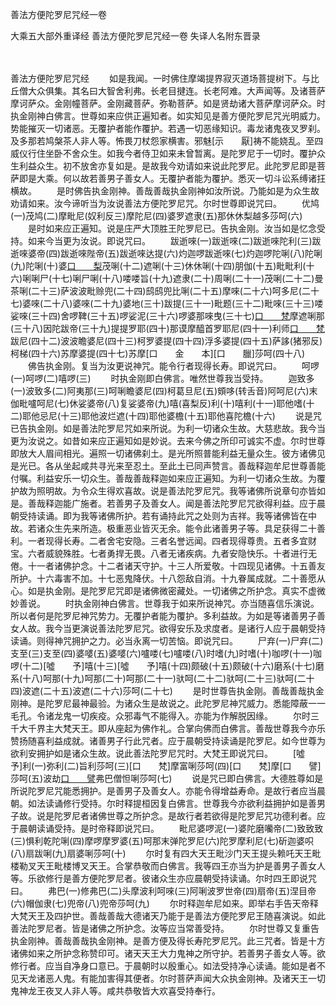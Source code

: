 善法方便陀罗尼咒经一卷


大乘五大部外重译经
善法方便陀罗尼咒经一卷
失译人名附东晋录


　　

善法方便陀罗尼咒经
　　如是我闻。一时佛住摩竭提界寂灭道场菩提树下。与比丘僧大众俱集。其名曰大智舍利弗。长老目揵连。长老阿难。大声闻等。及诸菩萨摩诃萨众。金刚幢菩萨。金刚藏菩萨。弥勒菩萨。如是贤劫诸大菩萨摩诃萨众。时执金刚神白佛言。世尊如来应供正遍知者。如实知见是善方便陀罗尼咒光明威力。势能摧灭一切诸恶。无覆护者能作覆护。若遇一切恶缘知识。毒龙诸鬼夜叉罗刹。及多那若鸠槃茶人非人等。怖畏刀杖怨家横害。邪魅[示　　厭]祷不能娆乱。至四威仪行住坐卧不舍众生。如我今者侍卫如来未曾暂离。是陀罗尼于一切时。覆护众生利益众生。初不放舍亦复如是。是故我今劝请如来说此陀罗尼。此陀罗尼即是菩萨即是大乘。何以故若善男子善女人。无覆护者能为覆护。悉灭一切斗讼系缚诸抂横故。
　　是时佛告执金刚神。善哉善哉执金刚神如汝所说。乃能如是为众生故劝请如来。汝今谛听当为汝说善法方便陀罗尼咒。尔时世尊即说咒曰。
　　优鸠(一)茂鸠(二)摩毗尼(奴利反三)摩陀尼(四)婆罗遮隶(五)那休休梨越多莎呵(六)
　　是时如来应正遍知。说是庄严大顶胜王陀罗尼已。告执金刚。汝当如是忆念受持。如来今当更为汝说。即说咒曰。
　　跋逝唻(一)跋逝唻(二)跋逝唻陀利(三)跋逝唻婆帝(四)跋逝唻陛帝(五)跋逝唻达提(六)灼迦啰跋逝唻(七)灼迦啰陀唎(八)陀唎(九)陀唎(十)婆[口　　梨](十一)茂唎(十二)遮唎(十三)休休唎(十四)朋伽(十五)毗毗利(十六)唎唎尸(十七)唎尸唎(十八)喽喽旨(十九)遮隶(二十)周唎(二十一)茂唎(二十二)曼茶唎(二十三)萨波波毗赊兜(二十四)鸱鸱兜比唎(二十五)摩唻(二十六)呵多尼(二十七)婆唻(二十八)婆唻(二十九)婆地(三十)跋提(三十一)毗题(三十二)毗唻(三十三)喽娑唻(三十四)舍啰鞞(三十五)啰娑泥(三十六)啰婆那唻曳(三十七)[口　　梵](父蓝反)摩遮唎那(三十八)因陀跋帝(三十九)提提罗耶(四十)那谟摩醯首罗耶尼(四十一)利师[口　　梵](父蓝反)跋尼(四十二)波波瞻婆尼(四十三)柯罗婆提(四十四)浮多婆提(四十五)萨誃(猪邪反)柯梯(四十六)苏摩婆提(四十七)苏摩[口　　金　　本][口　　臘]莎呵(四十八)
　　佛告执金刚。复当为汝更说神咒。能令行者现得长寿。即说咒曰。
　　呵啰(一)呵啰(二)嘻啰(三)
　　时执金刚即白佛言。唯然世尊我当受持。
　　迦致多(一)波致多(二)阿夷那(三)呵唎瞻婆尼(四)柯葛旦尼(五)頞哆(转舌音)阿呵尼(六)末伽毗嚧呵尼(七)休娑婆帝(八)复娑婆帝(九)嘻(喜梨反)利(十)嘻利(十一)耶他嗜(十二)耶他忌尼(十三)耶他波烂遮(十四)耶他婆檐(十五)耶他喜陀檐(十六)
　　说是咒已告执金刚。如是善法陀罗尼咒如来所说。为利一切诸众生故。大慈悲故。我今当更为汝说之。如昔如来应正遍知如是妙说。去来今佛之所印可诚实不虚。尔时世尊即放大人眉间相光。遍照一切诸佛刹土。是光所照普能利益无量众生。彼方诸佛见是光已。各从坐起咸共寻光来至忍土。至此土已同声赞言。善哉释迦牟尼世尊善能付嘱。利益安乐一切众生。善哉善哉释迦如来应正遍知。为利一切诸众生故。为覆护故为照明故。为令众生得欢喜故。说是善法陀罗尼咒。我等诸佛所说章句亦皆如是。善哉释迦能广施者。若善男子及善女人。闻是善法陀罗尼咒欲得利益。应于晨朝受持读诵。即为我等诸佛所护。若有诵持此咒之处则为吉祥。我等诸佛皆在中故。若诸众生先来所造。极重恶业皆灭无余。能令此诸善男子等。具足获得二十善利。一者现得长寿。二者舍宅安隐。三者名誉远闻。四者现得尊贵。五者多宜财宝。六者威貌殊胜。七者勇捍无畏。八者无诸疾病。九者安隐快乐。十者进行无倦。十一者诸佛护念。十二者诸天守护。十三人所爱敬。十四现见诸佛。十五善友所护。十六毒害不加。十七恶鬼降伏。十八怨敌自消。十九眷属成就。二十善愿从心。如是执金刚。是陀罗尼咒即是诸佛微密藏处。一切诸佛之所护念。真实不虚微妙善说。
　　时执金刚神白佛言。世尊我于如来所说神咒。亦当随喜信乐演说。所以者何是陀罗尼神咒势力。无覆护者能为覆护。多利益故。为如是等诸善男子善女人故。我今当更演说善法陀罗尼咒。欲得安乐及求度者。是诸行人应于晨朝受持读诵。则得神咒拥护之力。必当永离一切苦恼。即说咒曰。
　　尸弃(一)尸弃(二)支至(三)支至(四)婆嘙(五)婆嘙(六)嚧喽(七)嚧喽(八)时嗜(九)时嗜(十)咖啰(十一)咖啰(十二)[噓　　予]嘻(十三)[噓　　予]嘻(十四)颇破(十五)颇破(十六)磨系(十七)磨系(十八)呵那(十九)呵那(二十)呵那(二十一)驮呵(二十二)驮呵(二十三)驮呵(二十四)波遮(二十五)波遮(二十六)莎呵(二十七)
　　是时世尊告执金刚。善哉善哉执金刚神。是陀罗尼最神最验。为诸众生是故说之。此陀罗尼神咒威力。悉能障蔽一一毛孔。令诸龙鬼一切疾疫。众邪毒气不能得入。亦能为作解脱因缘。
　　尔时三千大千界主大梵天王。即从座起为佛作礼。合掌向佛而白佛言。善哉世尊我今亦乐赞扬随喜利益成就。诸善男子行此咒者。应于晨朝受持读诵是陀罗尼。如今世尊为欲利安拥护如是诸众生故。说此善法陀罗尼咒时。大梵王即说咒曰。
　　[噓　　予]利(一)弥利(二)旨利莎呵(三)[口　　梵]摩富唎莎呵(四)[口　　梵]摩[口　　譬]莎呵(五)波劫[口　　譬](六)弗巴僧怛唎莎呵(七)
　　说是咒已即白佛言。大德胜尊如是所说陀罗尼咒能悉拥护。是善男子及善女人。亦能令得增益寿命。是故行者应当晨朝。如法读诵修行受持。尔时释提桓因复白佛言。世尊我今亦欲利益拥护如是善男子故。说是陀罗尼者诸佛世尊之所护念。是故行者若欲得是陀罗尼咒功德利者。应于晨朝读诵受持。是时帝释即说咒曰。
　　毗尼婆啰泥(一)婆陀磨囒帝(二)致致致(三)惧利乾陀唎(四)摩啰摩罗婆(五)呵那末弹陀罗尼(六)陀罗摩利尼(七)斫迦婆呮(八)扇跋唎(九)扇婆唎莎呵(十)
　　尔时复有四大天王毗沙门天王提头赖吒天王毗楼勒叉天王毗楼博叉天王。合掌恭敬而白佛言。我等四王亦当为护是善男子善女人等。乐欲修行是善方便陀罗尼者。彼诸众生亦应晨朝受持读诵。尔时四王即说咒曰。
　　弗巴(一)修弗巴(二)头摩波利呵唻(三)阿唎波罗世帝(四)扇帝(五)涅目帝(六)帽伽隶(七)兜帝(八)兜帝莎呵(九)
　　尔时释迦牟尼如来。即举右手告天帝释大梵天王及四护世。善哉善哉大德诸天乃能于是善法方便陀罗尼王随喜演说。如此善法陀罗尼者。皆是诸佛之所护念。汝等应当常善受持。
　　尔时世尊又复重告执金刚神。善哉善哉执金刚神。是善方便及得长寿陀罗尼咒。此三咒者。皆是十方诸佛如来之所护念称赞印可。诸天天王大力鬼神之所守护。若善男子善女人等。欲修行者。应当自净身口意已。于晨朝时以殷重心。如法受持净心读诵。能如是者不见天龙诸恶人鬼。有能加害得其便者。尔时菩萨声闻大众执金刚神。及诸天王一切鬼神龙王夜叉人非人等。咸共恭敬皆大欢喜受持奉行。


